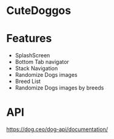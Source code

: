# CuteDoggos

# Features

- SplashScreen
- Bottom Tab navigator
- Stack Navigation
- Randomize Dogs images  
- Breed List
- Randomize Dogs images by breeds 

# API

https://dog.ceo/dog-api/documentation/

